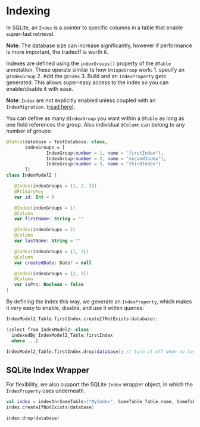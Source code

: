 # Indexing

In SQLite, an `Index` is a pointer to specific columns in a table that enable super-fast retrieval.

**Note**: The database size can increase significantly, however if performance is more important, the tradeoff is worth it.

Indexes are defined using the `indexGroups()` property of the `@Table` annotation. These operate similar to how `UniqueGroup` work: 1. specify an `@IndexGroup` 2. Add the `@Index` 3. Build and an `IndexProperty` gets generated. This allows super-easy access to the index so you can enable/disable it with ease.

**Note**: `Index` are not explicitly enabled unless coupled with an `IndexMigration`. \([read here](../usage2/usage/migrations.md#index-migrations)\).

You can define as many `@IndexGroup` you want within a `@Table` as long as one field references the group. Also individual `@Column` can belong to any number of groups:

```kotlin
@Table(database = TestDatabase::class,
       indexGroups = [
               IndexGroup(number = 1, name = "firstIndex"),
               IndexGroup(number = 2, name = "secondIndex"),
               IndexGroup(number = 3, name = "thirdIndex")
       ])
class IndexModel2 {

   @Index(indexGroups = {1, 2, 3})
   @PrimaryKey
   var id: Int = 0

   @Index(indexGroups = 1)
   @Column
   var firstName: String = ""

   @Index(indexGroups = 2)
   @Column
   var lastName: String = ""

   @Index(indexGroups = {1, 3})
   @Column
   var createdDate: Date? = null

   @Index(indexGroups = {2, 3})
   @Column
   var isPro: Boolean = false
}
```

By defining the index this way, we generate an `IndexProperty`, which makes it very easy to enable, disable, and use it within queries:

```kotlin
IndexModel2_Table.firstIndex.createIfNotExists(database);

(select from IndexModel2::class
  indexedBy IndexModel2_Table.firstIndex
  where ...)

IndexModel2_Table.firstIndex.drop(database); // turn it off when no longer needed.
```

## SQLite Index Wrapper

For flexibility, we also support the SQLite `Index` wrapper object, in which the `IndexProperty` uses underneath.

```kotlin
val index = indexOn<SomeTable>("MyIndex", SomeTable_Table.name, SomeTable_Table.othercolumn)
index.createIfNotExists(database)

index.drop(database)
```

